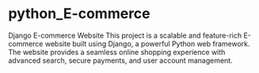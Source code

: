# python_E-commerce
Django E-commerce Website This project is a scalable and feature-rich E-commerce website built using Django, a powerful Python web framework. The website provides a seamless online shopping experience with advanced search, secure payments, and user account management.
